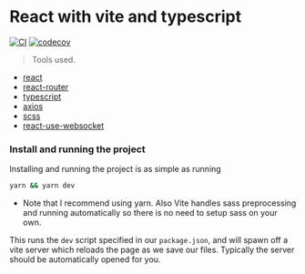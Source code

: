 # React with vite and typescript

[![CI](https://github.com/hyochan/react-typescript-vite/actions/workflows/ci.yml/badge.svg)](https://github.com/hyochan/react-typescript-vite/actions/workflows/ci.yml)
[![codecov](https://codecov.io/gh/hyochan/react-typescript-vite/branch/main/graph/badge.svg)](https://codecov.io/gh/hyochan/react-typescript-vite)

> Tools used.

- [react](https://github.com/facebook/react)
- [react-router](https://github.com/ReactTraining/react-router)
- [typescript](https://github.com/Microsoft/TypeScript)
- [axios](https://github.com/axios/axios)
- [scss](https://github.com/facebookexperimental/Recoil)
- [react-use-websocket](https://github.com/robtaussig/react-use-websocket#readme)

### Install and running the project

Installing and running the project is as simple as running

```sh
yarn && yarn dev
```

- Note that I recommend using yarn. Also Vite handles sass preprocessing and running automatically so there is no need to setup sass on your own.

This runs the `dev` script specified in our `package.json`, and will spawn off a vite server which reloads the page as we save our files.
Typically the server should be automatically opened for you.

```


```
